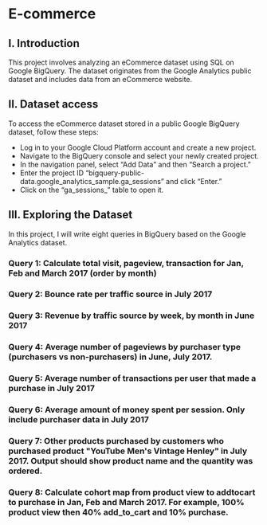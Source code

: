# E-commerce
## I. Introduction
This project involves analyzing an eCommerce dataset using SQL on Google BigQuery. The dataset originates from the Google Analytics public dataset and includes data from an eCommerce website.

## II. Dataset access
To access the eCommerce dataset stored in a public Google BigQuery dataset, follow these steps:
* Log in to your Google Cloud Platform account and create a new project.
* Navigate to the BigQuery console and select your newly created project.
* In the navigation panel, select “Add Data” and then “Search a project.”
* Enter the project ID “bigquery-public-data.google_analytics_sample.ga_sessions” and click “Enter.”
* Click on the “ga_sessions_” table to open it.

## III. Exploring the Dataset
In this project, I will write eight queries in BigQuery based on the Google Analytics dataset. 
### Query 1: Calculate total visit, pageview, transaction for Jan, Feb and March 2017 (order by month)
### Query 2: Bounce rate per traffic source in July 2017
### Query 3: Revenue by traffic source by week, by month in June 2017
### Query 4: Average number of pageviews by purchaser type (purchasers vs non-purchasers) in June, July 2017.
### Query 5: Average number of transactions per user that made a purchase in July 2017
### Query 6: Average amount of money spent per session. Only include purchaser data in July 2017
### Query 7: Other products purchased by customers who purchased product "YouTube Men's Vintage Henley" in July 2017. Output should show product name and the quantity was ordered.
### Query 8: Calculate cohort map from product view to addtocart to purchase in Jan, Feb and March 2017. For example, 100% product view then 40% add_to_cart and 10% purchase.

